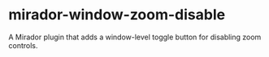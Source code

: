 # mirador-window-zoom-disable
A Mirador plugin that adds a window-level toggle button for disabling zoom controls.
